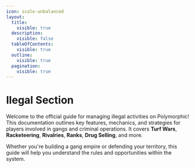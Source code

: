 ```yaml
---
icon: scale-unbalanced
layout:
  title:
    visible: true
  description:
    visible: false
  tableOfContents:
    visible: true
  outline:
    visible: true
  pagination:
    visible: true
---
```


# Ilegal Section

Welcome to the official guide for managing illegal activities on Polymorphic! This documentation outlines key features, mechanics, and strategies for players involved in gangs and criminal operations. It covers **Turf Wars**, **Racketeering**, **Rivalries**, **Ranks**, **Drug Selling**, and more.

Whether you're building a gang empire or defending your territory, this guide will help you understand the rules and opportunities within the system.
